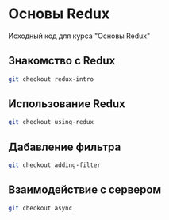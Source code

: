 # Основы Redux

Исходный код для курса "Основы Redux"

## Знакомство с Redux

```bash
git checkout redux-intro
```

## Использование Redux

```bash
git checkout using-redux
```

## Дабавление фильтра

```bash
git checkout adding-filter
```

## Взаимодействие с сервером

```bash
git checkout async
```
